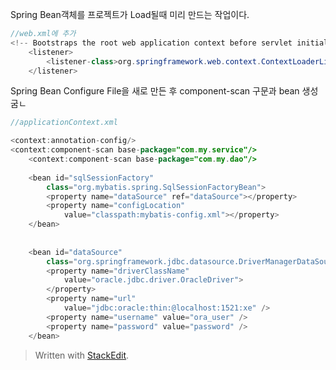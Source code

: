 
Spring Bean객체를 프로젝트가 Load될때 미리 만드는 작업이다.

```java
//web.xml에 추가
<!-- Bootstraps the root web application context before servlet initialization -->
	<listener>
		<listener-class>org.springframework.web.context.ContextLoaderListener</listener-class>
	</listener>
```

Spring Bean Configure File을 새로 만든 후 
component-scan 구문과 bean 생성 굼ㄴ
```java
//applicationContext.xml

<context:annotation-config/>
<context:component-scan base-package="com.my.service"/>
	<context:component-scan base-package="com.my.dao"/>
	
	<bean id="sqlSessionFactory"
		class="org.mybatis.spring.SqlSessionFactoryBean">
		<property name="dataSource" ref="dataSource"></property>
		<property name="configLocation"
			value="classpath:mybatis-config.xml"></property>
	</bean>
	
	
	<bean id="dataSource"
		class="org.springframework.jdbc.datasource.DriverManagerDataSource">
		<property name="driverClassName"
			value="oracle.jdbc.driver.OracleDriver">
		</property>
		<property name="url"
			value="jdbc:oracle:thin:@localhost:1521:xe" />
		<property name="username" value="ora_user" />
		<property name="password" value="password" />
	</bean>
```
> Written with [StackEdit](https://stackedit.io/).
<!--stackedit_data:
eyJoaXN0b3J5IjpbMjEyMjU2MzI5M119
-->